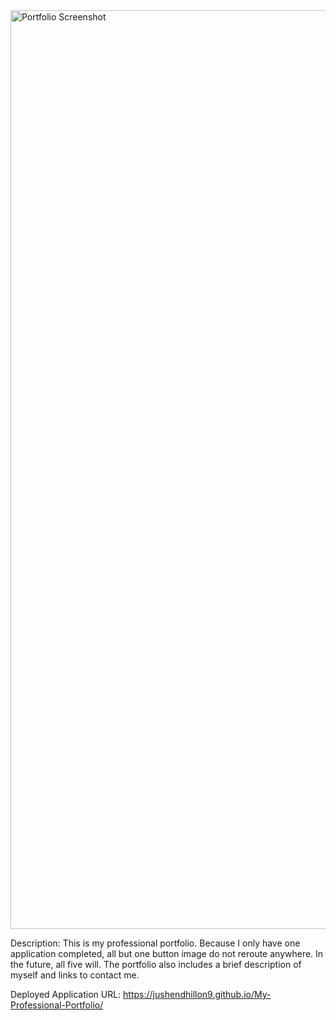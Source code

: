 <img width="1470" alt="Portfolio Screenshot" src="https://github.com/jushendhillon9/My-Professional-Portfolio/assets/137123520/3b32b6f7-4d1d-4ad6-82f3-06433bf55461">

Description: This is my professional portfolio. Because I only have one application completed, all but one button image do not reroute anywhere. In the future, all five will. The portfolio also includes a brief description of myself and links to contact me.

Deployed Application URL: https://jushendhillon9.github.io/My-Professional-Portfolio/
